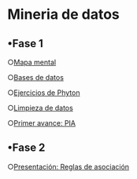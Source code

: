 #  Mineria de datos

## •Fase 1

○[Mapa mental](https://github.com/NancyRdz/Miner-a_de_datos/blob/main/MapaMental_1_1845816.pdf)

○[Bases de datos](https://github.com/claudiogaytan28/MineriaDeDatos/blob/main/EjercicioBD_Equipo3.pdf)

○[Ejercicios de Phyton](Ej_Phyton_1845816.ipynb)

○[Limpieza de datos](https://github.com/claudiogaytan28/MineriaDeDatos/blob/main/Ej_Limpieza_Equipo3.ipynb)

○[Primer avance: PIA](https://github.com/xthaliax/mineriaa/blob/main/Avance1_PIA_Equipo3.ipynb)

## •Fase 2

○[Presentación: Reglas de asociación](https://github.com/Ruy8/RuyAramis_Mineria/blob/main/Presentaci%C3%B3n_ReglasDeAsociaci%C3%B3n_Equipo3.pdf)
